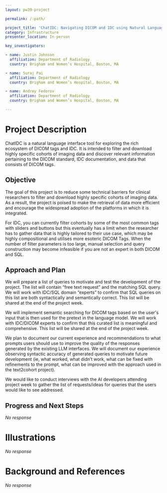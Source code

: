 ```yaml
---
layout: pw39-project

permalink: /:path/

project_title: 'ChatIDC: Navigating DICOM and IDC using Natural Language'
category: Infrastructure
presenter_location: In-person

key_investigators:

- name: Justin Johnson
  affiliation: Department of Radiology
  country: Brigham and Women’s Hospital, Boston, MA

- name: Suraj Pai
  affiliation: Department of Radiology
  country: Brigham and Women’s Hospital, Boston, MA

- name: Andrey Fedorov
  affiliation: Department of Radiology
  country: Brigham and Women’s Hospital, Boston, MA

---
```


# Project Description

<!-- Add a short paragraph describing the project. -->

ChatIDC is a natural language interface tool for exploring the rich ecosystem of DICOM tags and IDC. It is intended to filter and download highly specific cohorts of imaging data and discover relevant information pertaining to the DICOM standard, IDC documentation, and data that consists of DICOM tags.

## Objective

<!-- Describe here WHAT you would like to achieve (what you will have as end result). -->

The goal of this project is to reduce some technical barriers for clinical researchers to filter and download highly specific cohorts of imaging data. As a result, the project is poised to make the retrieval of data more efficient and encourage the widespread adoption of the platforms in which it is integrated.

For IDC, you can currently filter cohorts by some of the most common tags with sliders and buttons but this eventually has a limit when the researcher has to gather data that is highly tailored to their use case, which may be highly compositional and utilises more esoteric DICOM Tags. When the number of filter parameters is too large, manual selection and query construction may become infeasible if you are not an expert in both DICOM and SQL.

## Approach and Plan

<!-- Describe here HOW you would like to achieve the objectives stated above. -->

We will prepare a list of queries to motivate and test the development of the project. The list will contain “free text request” and the matching SQL query. We will work with IDC/SQL domain “experts” to confirm that SQL queries on this list are both syntactically and semantically correct. This list will be shared at the end of the project week.

We will implement semantic searching for DICOM tags based on the user's input that is then used for the pretext in the language model. We will work with IDC/DICOM experts to confirm that this curated list is meaningful and comprehensive. This list will be shared at the end of the project week.

We plan to document our current experience and recommendations to what prompts users should use to improve the quality of the responses generated by the existing LLM interfaces.
We will document our experience observing syntactic accuracy of generated queries to motivate future development (ie, what worked, what didn’t work, what can be fixed with refinements to the prompt, what can be improved with the approach used in the text2cohort project).

We would like to conduct interviews with the AI developers attending project week to gather the list of requests/ideas for queries that the users would like to see addressed.

## Progress and Next Steps

<!-- Update this section as you make progress, describing of what you have ACTUALLY DONE.
     If there are specific steps that you could not complete then you can describe them here, too. -->

*No response*

# Illustrations

<!-- Add pictures and links to videos that demonstrate what has been accomplished. -->

*No response*

# Background and References

<!-- If you developed any software, include link to the source code repository.
     If possible, also add links to sample data, and to any relevant publications. -->

*No response*
